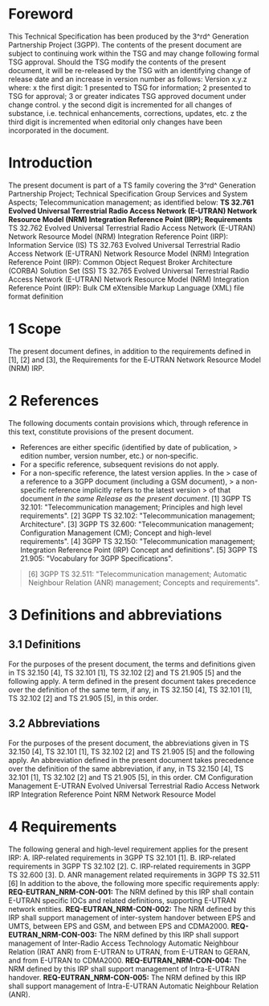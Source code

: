 # Foreword
This Technical Specification has been produced by the 3^rd^ Generation
Partnership Project (3GPP).
The contents of the present document are subject to continuing work within the
TSG and may change following formal TSG approval. Should the TSG modify the
contents of the present document, it will be re-released by the TSG with an
identifying change of release date and an increase in version number as
follows:
Version x.y.z
where:
x the first digit:
1 presented to TSG for information;
2 presented to TSG for approval;
3 or greater indicates TSG approved document under change control.
y the second digit is incremented for all changes of substance, i.e. technical
enhancements, corrections, updates, etc.
z the third digit is incremented when editorial only changes have been
incorporated in the document.
# Introduction
The present document is part of a TS family covering the 3^rd^ Generation
Partnership Project; Technical Specification Group Services and System
Aspects; Telecommunication management; as identified below:
**TS 32.761 Evolved Universal Terrestrial Radio Access Network (E-UTRAN)
Network Resource Model (NRM) Integration Reference Point (IRP); Requirements**
TS 32.762 Evolved Universal Terrestrial Radio Access Network (E-UTRAN) Network
Resource Model (NRM) Integration Reference Point (IRP): Information Service
(IS)
TS 32.763 Evolved Universal Terrestrial Radio Access Network (E-UTRAN) Network
Resource Model (NRM) Integration Reference Point (IRP): Common Object Request
Broker Architecture (CORBA) Solution Set (SS)
TS 32.765 Evolved Universal Terrestrial Radio Access Network (E-UTRAN) Network
Resource Model (NRM) Integration Reference Point (IRP): Bulk CM eXtensible
Markup Language (XML) file format definition
# 1 Scope
The present document defines, in addition to the requirements defined in [1],
[2] and [3], the Requirements for the E‑UTRAN Network Resource Model (NRM)
IRP.
# 2 References
The following documents contain provisions which, through reference in this
text, constitute provisions of the present document.
  * References are either specific (identified by date of publication, > edition number, version number, etc.) or non‑specific.
  * For a specific reference, subsequent revisions do not apply.
  * For a non-specific reference, the latest version applies. In the > case of a reference to a 3GPP document (including a GSM document), > a non-specific reference implicitly refers to the latest version > of that document _in the same Release as the present document_.
[1] 3GPP TS 32.101: \"Telecommunication management; Principles and high level
requirements\".
[2] 3GPP TS 32.102: \"Telecommunication management; Architecture\".
[3] 3GPP TS 32.600: \"Telecommunication management; Configuration Management
(CM); Concept and high-level requirements\".
[4] 3GPP TS 32.150: \"Telecommunication management; Integration Reference
Point (IRP) Concept and definitions\".
[5] 3GPP TS 21.905: \"Vocabulary for 3GPP Specifications\".
> [6] 3GPP TS 32.511: \"Telecommunication management; Automatic Neighbour
> Relation (ANR) management; Concepts and requirements\".
# 3 Definitions and abbreviations
## 3.1 Definitions
For the purposes of the present document, the terms and definitions given in
TS 32.150 [4], TS 32.101 [1], TS 32.102 [2] and TS 21.905 [5] and the
following apply. A term defined in the present document takes precedence over
the definition of the same term, if any, in TS 32.150 [4], TS 32.101 [1], TS
32.102 [2] and TS 21.905 [5], in this order.
## 3.2 Abbreviations
For the purposes of the present document, the abbreviations given in TS 32.150
[4], TS 32.101 [1], TS 32.102 [2] and TS 21.905 [5] and the following apply.
An abbreviation defined in the present document takes precedence over the
definition of the same abbreviation, if any, in TS 32.150 [4], TS 32.101 [1],
TS 32.102 [2] and TS 21.905 [5], in this order.
CM Configuration Management
E-UTRAN Evolved Universal Terrestrial Radio Access Network
IRP Integration Reference Point
NRM Network Resource Model
# 4 Requirements
The following general and high-level requirement applies for the present IRP:
A. IRP-related requirements in 3GPP TS 32.101 [1].
B. IRP-related requirements in 3GPP TS 32.102 [2].
C. IRP-related requirements in 3GPP TS 32.600 [3].
D. ANR management related requirements in 3GPP TS 32.511 [6]
In addition to the above, the following more specific requirements apply:
**REQ-EUTRAN_NRM-CON-001:** The NRM defined by this IRP shall contain E-UTRAN
specific IOCs and related definitions, supporting E-UTRAN network entities.
**REQ-EUTRAN_NRM-CON-002:** The NRM defined by this IRP shall support
management of inter-system handover between EPS and UMTS, between EPS and GSM,
and between EPS and CDMA2000.
**REQ-EUTRAN_NRM-CON-003:** The NRM defined by this IRP shall support
management of Inter-Radio Access Technology Automatic Neighbour Relation (IRAT
ANR) from E-UTRAN to UTRAN, from E-UTRAN to GERAN, and from E-UTRAN to
CDMA2000.
**REQ-EUTRAN_NRM-CON-004:** The NRM defined by this IRP shall support
management of Intra-E-UTRAN handover.
**REQ-EUTRAN_NRM-CON-005:** The NRM defined by this IRP shall support
management of Intra-E-UTRAN Automatic Neighbour Relation (ANR).
#
